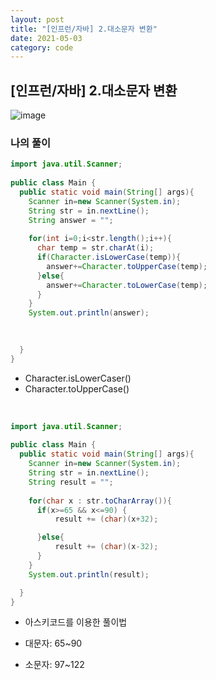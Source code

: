 ```yaml
---
layout: post
title: "[인프런/자바] 2.대소문자 변환"
date: 2021-05-03
category: code
---
```

## [인프런/자바] 2.대소문자 변환


![image](https://user-images.githubusercontent.com/66353700/116878657-a0d0ba80-ac5a-11eb-8dea-aac2dfce27c9.png)

### 나의 풀이

```java
import java.util.Scanner;
  
public class Main {
  public static void main(String[] args){
    Scanner in=new Scanner(System.in);
    String str = in.nextLine();
    String answer = "";
    
    for(int i=0;i<str.length();i++){
      char temp = str.charAt(i);
      if(Character.isLowerCase(temp)){
        answer+=Character.toUpperCase(temp);
      }else{
      	answer+=Character.toLowerCase(temp);
      }
    }
    System.out.println(answer);

    
    
  }
}
```

- Character.isLowerCaser()
- Character.toUpperCase() 

<br>

```java
import java.util.Scanner;
  
public class Main {
  public static void main(String[] args){
    Scanner in=new Scanner(System.in);
    String str = in.nextLine();
    String result = "";
    
    for(char x : str.toCharArray()){
      if(x>=65 && x<=90) {
          result += (char)(x+32);

      }else{
          result += (char)(x-32);
      }
    }
    System.out.println(result);

  }
}
```

- 아스키코드를 이용한 풀이법

- 대문자: 65~90 

- 소문자: 97~122

 


